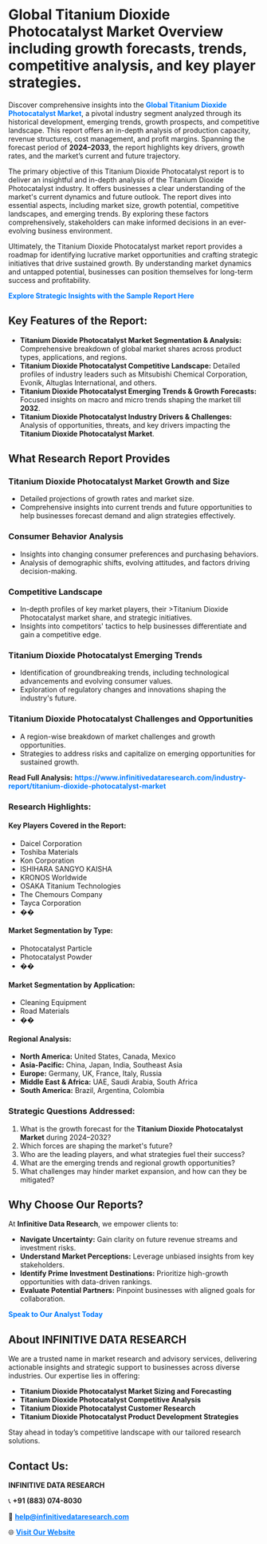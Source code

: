 <h1>Global Titanium Dioxide Photocatalyst Market Overview including growth forecasts, trends, competitive analysis, and key player strategies.</h1>
<p>
Discover comprehensive insights into the 
<a href="https://www.infinitivedataresearch.com/industry-report/titanium-dioxide-photocatalyst-market" rel="dofollow" style="color: #007BFF; text-decoration: none;"><strong>Global Titanium Dioxide Photocatalyst Market</strong></a>, a pivotal industry segment analyzed through its historical development, emerging trends, growth prospects, and competitive landscape. This report offers an in-depth analysis of production capacity, revenue structures, cost management, and profit margins. Spanning the forecast period of <strong>2024–2033</strong>, the report highlights key drivers, growth rates, and the market’s current and future trajectory.
</p>
<p>
The primary objective of this Titanium Dioxide Photocatalyst report is to deliver an insightful and in-depth analysis of the Titanium Dioxide Photocatalyst industry. It offers businesses a clear understanding of the market's current dynamics and future outlook. The report dives into essential aspects, including market size, growth potential, competitive landscapes, and emerging trends. By exploring these factors comprehensively, stakeholders can make informed decisions in an ever-evolving business environment.
</p>
<p>
Ultimately, the Titanium Dioxide Photocatalyst market report provides a roadmap for identifying lucrative market opportunities and crafting strategic initiatives that drive sustained growth. By understanding market dynamics and untapped potential, businesses can position themselves for long-term success and profitability.
</p>
<p>
<a href="https://www.infinitivedataresearch.com/request-sample/reportId=109803" style="color: #007BFF; text-decoration: none;"><strong>Explore Strategic Insights with the Sample Report Here</strong></a>
</p>

<h2>Key Features of the Report:</h2>
<ul>
<li><strong>Titanium Dioxide Photocatalyst Market Segmentation & Analysis:</strong> Comprehensive breakdown of global market shares across product types, applications, and regions.</li>
<li><strong>Titanium Dioxide Photocatalyst Competitive Landscape:</strong> Detailed profiles of industry leaders such as Mitsubishi Chemical Corporation, Evonik, Altuglas International, and others.</li>
<li><strong>Titanium Dioxide Photocatalyst Emerging Trends & Growth Forecasts:</strong> Focused insights on macro and micro trends shaping the market till <strong>2032</strong>.</li>
<li><strong>Titanium Dioxide Photocatalyst Industry Drivers & Challenges:</strong> Analysis of opportunities, threats, and key drivers impacting the <strong>Titanium Dioxide Photocatalyst Market</strong>.</li>
</ul>

<h2>What Research Report Provides</h2>
<h3>Titanium Dioxide Photocatalyst Market Growth and Size</h3>
<ul>
<li>Detailed projections of growth rates and market size.</li>
<li>Comprehensive insights into current trends and future opportunities to help businesses forecast demand and align strategies effectively.</li>
</ul>

<h3>Consumer Behavior Analysis</h3>
<ul>
<li>Insights into changing consumer preferences and purchasing behaviors.</li>
<li>Analysis of demographic shifts, evolving attitudes, and factors driving decision-making.</li>
</ul>

<h3>Competitive Landscape</h3>
<ul>
<li>In-depth profiles of key market players, their >Titanium Dioxide Photocatalyst market share, and strategic initiatives.</li>
<li>Insights into competitors' tactics to help businesses differentiate and gain a competitive edge.</li>
</ul>

<h3>Titanium Dioxide Photocatalyst Emerging Trends</h3>
<ul>
<li>Identification of groundbreaking trends, including technological advancements and evolving consumer values.</li>
<li>Exploration of regulatory changes and innovations shaping the industry's future.</li>
</ul>

<h3>Titanium Dioxide Photocatalyst Challenges and Opportunities</h3>
<ul>
<li>A region-wise breakdown of market challenges and growth opportunities.</li>
<li>Strategies to address risks and capitalize on emerging opportunities for sustained growth.</li>
</ul>
<p><strong>Read Full Analysis:</strong> <a href="https://www.infinitivedataresearch.com/industry-report/titanium-dioxide-photocatalyst-market" rel="dofollow" style="color: #007BFF; text-decoration: none;"><strong>https://www.infinitivedataresearch.com/industry-report/titanium-dioxide-photocatalyst-market</strong></a></p>
<h3>Research Highlights:</h3>
<h4>Key Players Covered in the Report:</h4>
<ul><li>Daicel Corporation</li><li>Toshiba Materials</li><li>Kon Corporation</li><li>ISHIHARA SANGYO KAISHA</li><li>KRONOS Worldwide</li><li>OSAKA Titanium Technologies</li><li>The Chemours Company</li><li>Tayca Corporation</li><li>��</li></ul>
<h4>Market Segmentation by Type:</h4>
<ul><li>Photocatalyst Particle</li><li>Photocatalyst Powder</li><li>��</li></ul>
<h4>Market Segmentation by Application:</h4>
<ul><li>Cleaning Equipment</li><li>Road Materials</li><li>��</li></ul>

<h4>Regional Analysis:</h4>
<ul>
<li><strong>North America:</strong> United States, Canada, Mexico</li>
<li><strong>Asia-Pacific:</strong> China, Japan, India, Southeast Asia</li>
<li><strong>Europe:</strong> Germany, UK, France, Italy, Russia</li>
<li><strong>Middle East & Africa:</strong> UAE, Saudi Arabia, South Africa</li>
<li><strong>South America:</strong> Brazil, Argentina, Colombia</li>
</ul>

<h3>Strategic Questions Addressed:</h3>
<ol>
<li>What is the growth forecast for the <strong>Titanium Dioxide Photocatalyst Market</strong> during 2024–2032?</li>
<li>Which forces are shaping the market's future?</li>
<li>Who are the leading players, and what strategies fuel their success?</li>
<li>What are the emerging trends and regional growth opportunities?</li>
<li>What challenges may hinder market expansion, and how can they be mitigated?</li>
</ol>

<h2>Why Choose Our Reports?</h2>
<p>At <strong>Infinitive Data Research</strong>, we empower clients to:</p>
<ul>
<li><strong>Navigate Uncertainty:</strong> Gain clarity on future revenue streams and investment risks.</li>
<li><strong>Understand Market Perceptions:</strong> Leverage unbiased insights from key stakeholders.</li>
<li><strong>Identify Prime Investment Destinations:</strong> Prioritize high-growth opportunities with data-driven rankings.</li>
<li><strong>Evaluate Potential Partners:</strong> Pinpoint businesses with aligned goals for collaboration.</li>
</ul>
<p><a href="https://www.infinitivedataresearch.com/industry-report/titanium-dioxide-photocatalyst-market" rel="dofollow" style="color: #007BFF; text-decoration: none;"><strong>Speak to Our Analyst Today</strong></a></p>

<h2>About INFINITIVE DATA RESEARCH</h2>
<p>We are a trusted name in market research and advisory services, delivering actionable insights and strategic support to businesses across diverse industries. Our expertise lies in offering:</p>
<ul>
<li><strong>Titanium Dioxide Photocatalyst Market Sizing and Forecasting</strong></li>
<li><strong>Titanium Dioxide Photocatalyst Competitive Analysis</strong></li>
<li><strong>Titanium Dioxide Photocatalyst Customer Research</strong></li>
<li><strong>Titanium Dioxide Photocatalyst Product Development Strategies</strong></li>
</ul>
<p>Stay ahead in today’s competitive landscape with our tailored research solutions.</p>

<h2>Contact Us:</h2>
<p><strong>INFINITIVE DATA RESEARCH</strong></p>
<p>📞 <strong>+91 (883) 074-8030</strong></p>
<p>📧 <strong><a href="mailto:help@infinitivedataresearch.com" style="color: #007BFF;">help@infinitivedataresearch.com</a></strong></p>
<p>🌐 <strong><a href="https://www.infinitivedataresearch.com" rel="dofollow" style="color: #007BFF;">Visit Our Website</a></strong></p>